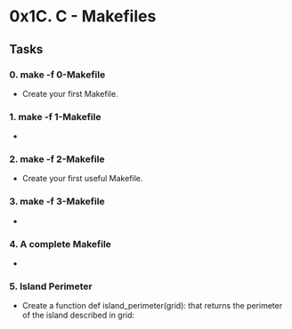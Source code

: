 # 0x1C. C - Makefiles

## Tasks 

### 0. make -f 0-Makefile
- Create your first Makefile.

### 1. make -f 1-Makefile
- 

### 2. make -f 2-Makefile
- Create your first useful Makefile.

### 3. make -f 3-Makefile
- 

### 4. A complete Makefile
- 

### 5. Island Perimeter
- Create a function def island_perimeter(grid): that returns the perimeter of the island described in grid:
